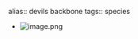 alias:: devils backbone
tags:: species

- ![image.png](https://peach-geographical-bat-397.mypinata.cloud/ipfs/QmSmfDN8TzifQXHYjnJ2WiHmX6fw4GPG5hfhrnjKUEJ4vK)